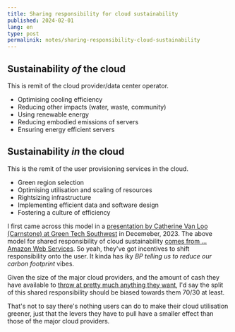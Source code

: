 ```yaml
---
title: Sharing responsibility for cloud sustainability
published: 2024-02-01
lang: en
type: post
permalinik: notes/sharing-responsibility-cloud-sustainability
---
```


## Sustainability _of_ the cloud

This is remit of the cloud provider/data center operator.

- Optimising cooling efficiency
- Reducing other impacts (water, waste, community)
- Using renewable energy
- Reducing embodied emissions of servers
- Ensuring energy efficient servers

## Sustainability _in_ the cloud

This is the remit of the user provisioning services in the cloud.

- Green region selection
- Optimising utilisation and scaling of resources
- Rightsizing infrastructure
- Implementing efficient data and software design
- Fostering a culture of efficiency

I first came across this model in a [presentation by Catherine Van Loo (Carnstone) at Green Tech Southwest](https://greentechsouthwest.org/insights/dimpact/) in Decemeber, 2023. The above model for shared responsibility of cloud sustainability [comes from ... Amazon Web Services](https://docs.aws.amazon.com/wellarchitected/latest/sustainability-pillar/the-shared-responsibility-model.html). So yeah, they've got incentives to shift responsibility onto the user. It kinda has iky _BP telling us to reduce our carbon footprint_ vibes.

Given the size of the major cloud providers, and the amount of cash they have available to [throw at pretty much anything they want](https://rtl.chrisadams.me.uk/2024/01/how-much-power-do-hyperscalers-use-and-how-much-would-it-cost-to-go-24-7/), I'd say the split of this shared responsibility should be biased towards them 70/30 at least.

That's not to say there's nothing users can do to make their cloud utilisation greener, just that the levers they have to pull have a smaller effect than those of the major cloud providers.
